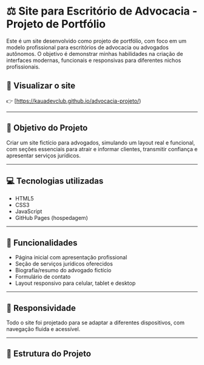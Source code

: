 # ⚖️ Site para Escritório de Advocacia - Projeto de Portfólio

Este é um site desenvolvido como projeto de portfólio, com foco em um modelo profissional para escritórios de advocacia ou advogados autônomos. O objetivo é demonstrar minhas habilidades na criação de interfaces modernas, funcionais e responsivas para diferentes nichos profissionais.

## 🔗 Visualizar o site
👉 [https://kauadevclub.github.io/advocacia-projeto/)

---

## 🎯 Objetivo do Projeto

Criar um site fictício para advogados, simulando um layout real e funcional, com seções essenciais para atrair e informar clientes, transmitir confiança e apresentar serviços jurídicos.

---

## 💻 Tecnologias utilizadas

- HTML5  
- CSS3  
- JavaScript  
- GitHub Pages (hospedagem)

---

## 🧩 Funcionalidades

- Página inicial com apresentação profissional
- Seção de serviços jurídicos oferecidos
- Biografia/resumo do advogado fictício
- Formulário de contato
- Layout responsivo para celular, tablet e desktop

---

## 📱 Responsividade

Todo o site foi projetado para se adaptar a diferentes dispositivos, com navegação fluida e acessível.

---

## 📂 Estrutura do Projeto

